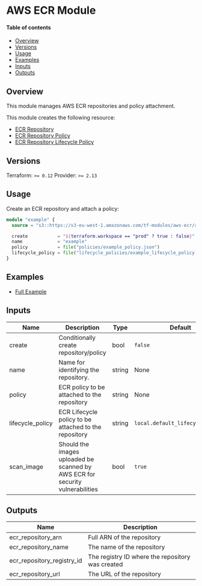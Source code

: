 <!-- vim: set ft=markdown: -->
# AWS ECR Module

#### Table of contents

<!-- vim-markdown-toc GFM -->

* [Overview](#overview)
* [Versions](#versions)
* [Usage](#usage)
* [Examples](#examples)
* [Inputs](#inputs)
* [Outputs](#outputs)

<!-- vim-markdown-toc -->

## Overview

This module manages AWS ECR repositories and policy attachment.

This module creates the following resource:
* [ECR Repository](https://www.terraform.io/docs/providers/aws/r/ecr_repository.html)
* [ECR Repository Policy](https://www.terraform.io/docs/providers/aws/r/ecr_repository_policy.html)
* [ECR Repository Lifecycle Policy](https://www.terraform.io/docs/providers/aws/r/ecr_lifecycle_policy.html)

## Versions

Terraform: `>= 0.12`
Provider: `>= 2.13`

## Usage

Create an ECR repository and attach a policy:

```tf
module "example" {
  source = "s3::https://s3-eu-west-1.amazonaws.com/tf-modules/aws-ecr/aws-ecr-0.1.0.tar.gz"

  create           = "${terraform.workspace == "prod" ? true : false}"
  name             = "example"
  policy           = file("policies/example_policy.json")
  lifecycle_policy = file("lifecycle_policies/example_lifecycle_policy.json")
}
```

## Examples

* [Full Example](./examples/full-example)

## Inputs

| Name             | Description                                                                   | Type   | Default                          |
|------------------|-------------------------------------------------------------------------------|--------|----------------------------------|
| create           | Conditionally create repository/policy                                        | bool   | `false`                          |
| name             | Name for identifying the repository.                                          | string | None                             |
| policy           | ECR policy to be attached to the repository                                   | string | None                             |
| lifecycle_policy | ECR Lifecycle policy to be attached to the repository                         | string | `local.default_lifecycle_policy` |
| scan_image       | Should the images uploaded be scanned by AWS ECR for security vulnerabilities | bool   | `true`                           |

## Outputs

| Name                       | Description                                      |
|----------------------------|--------------------------------------------------|
| ecr_repository_arn         | Full ARN of the repository                       |
| ecr_repository_name        | The name of the repository                       |
| ecr_repository_registry_id | The registry ID where the repository was created |
| ecr_repository_url         | The URL of the repository                        |